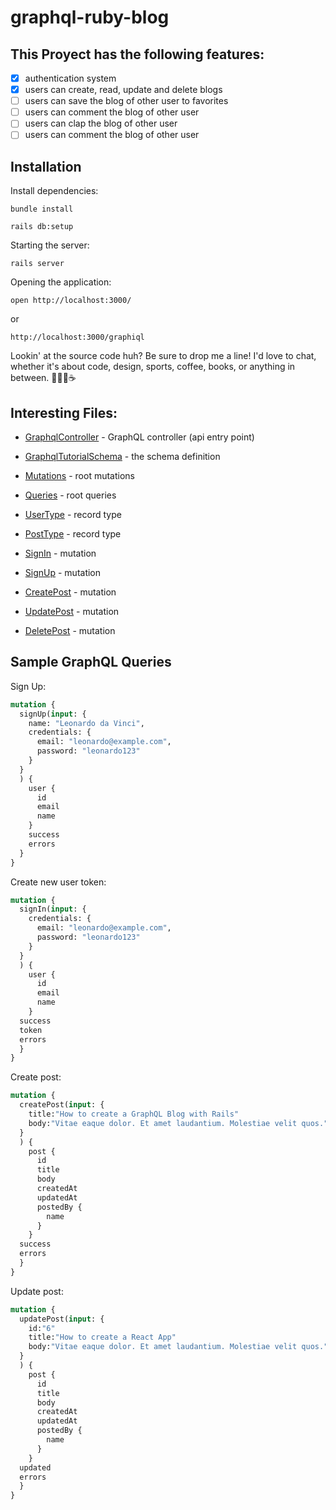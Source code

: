 
# graphql-ruby-blog

## This Proyect has the following features: 

 
- [x] authentication system 
- [x] users can create, read, update and delete blogs 
- [ ] users can save the blog of other user to favorites 
- [ ] users can comment the blog of other user 
- [ ] users can clap the blog of other user
- [ ] users can comment the blog of other user 

## Installation

Install dependencies:

```
bundle install

rails db:setup
```

Starting the server:

```
rails server
```

Opening the application:

```
open http://localhost:3000/
```
or 
```
http://localhost:3000/graphiql
```





Lookin' at the source code huh?
Be sure to drop me a line! I'd love to chat, whether it's about code, design, sports, coffee, books, or anything in between. 👨🏻‍💻☕️
               
## Interesting Files: 

- [GraphqlController](https://github.com/CamiloQuezadaDev/graphql-ruby-blog/blob/master/app/controllers/graphql_controller.rb) - GraphQL controller (api entry point)
- [GraphqlTutorialSchema](https://github.com/CamiloQuezadaDev/graphql-ruby-blog/blob/master/app/graphql/graphql_ruby_blog_schema.rb) - the schema definition
- [Mutations](https://github.com/CamiloQuezadaDev/graphql-ruby-blog/blob/master/app/graphql/types/mutation_type.rb) - root mutations
- [Queries](https://github.com/CamiloQuezadaDev/graphql-ruby-blog/blob/master/app/graphql/types/query_type.rb) - root queries
- [UserType](https://github.com/CamiloQuezadaDev/graphql-ruby-blog/blob/master/app/graphql/types/user_type.rb) - record type
- [PostType](https://github.com/CamiloQuezadaDev/graphql-ruby-blog/blob/master/app/graphql/types/post_type.rb) - record type


- [SignIn](https://github.com/CamiloQuezadaDev/graphql-ruby-blog/blob/master/app/graphql/mutations/sign_in.rb)  -  mutation
- [SignUp](https://github.com/CamiloQuezadaDev/graphql-ruby-blog/blob/master/app/graphql/mutations/sign_up.rb)  -  mutation

- [CreatePost](https://github.com/CamiloQuezadaDev/graphql-ruby-blog/blob/master/app/graphql/mutations/create_post.rb)  -  mutation
- [UpdatePost](https://github.com/CamiloQuezadaDev/graphql-ruby-blog/blob/master/app/graphql/mutations/update_post.rb)  -  mutation
- [DeletePost](https://github.com/CamiloQuezadaDev/graphql-ruby-blog/blob/master/app/graphql/mutations/delete_post.rb)  -  mutation

## Sample GraphQL Queries

Sign Up:

```graphql
mutation {
  signUp(input: {
  	name: "Leonardo da Vinci",
    credentials: {
      email: "leonardo@example.com",
      password: "leonardo123"
    }
  } 
  ) {
    user {
      id 
      email 
      name
    }
    success
    errors
  }
}
```
Create new user token:
```graphql
mutation {
  signIn(input: {
    credentials: {
      email: "leonardo@example.com",
      password: "leonardo123"
    }
  } 
  ) {
    user {
      id 
      email 
      name
    }
  success
  token
  errors
  }
}
```
Create post:
```graphql
mutation {
  createPost(input: {
    title:"How to create a GraphQL Blog with Rails"
    body:"Vitae eaque dolor. Et amet laudantium. Molestiae velit quos."
  } 
  ) {
    post {
      id
      title
      body
      createdAt
      updatedAt 
      postedBy {
        name
      }
    }
  success
  errors
  }
}
```
Update post:
```graphql
mutation {
  updatePost(input: {
    id:"6"
    title:"How to create a React App"
    body:"Vitae eaque dolor. Et amet laudantium. Molestiae velit quos."
  } 
  ) {
    post {
      id
      title
      body
      createdAt
      updatedAt 
      postedBy {
        name
      }
    }
  updated
  errors
  }
}
```

